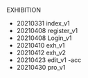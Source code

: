 EXHIBITION

- 20210331 index_v1
- 20210408 register_v1
- 20210408 Login_v1
- 20210410 exh_v1
- 20210412 exh_v2
- 20210423 edit_v1 -acc
- 20210430 pro_v1
